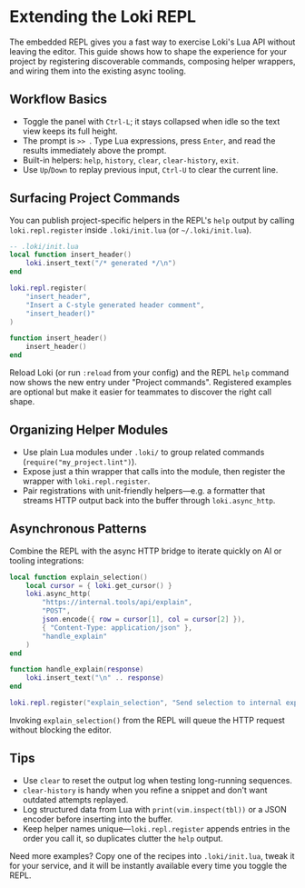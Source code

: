 # Extending the Loki REPL

The embedded REPL gives you a fast way to exercise Loki's Lua API without leaving the editor. This guide shows how to shape the experience for your project by registering discoverable commands, composing helper wrappers, and wiring them into the existing async tooling.

## Workflow Basics

- Toggle the panel with `Ctrl-L`; it stays collapsed when idle so the text view keeps its full height.
- The prompt is `>> `. Type Lua expressions, press `Enter`, and read the results immediately above the prompt.
- Built-in helpers: `help`, `history`, `clear`, `clear-history`, `exit`.
- Use `Up`/`Down` to replay previous input, `Ctrl-U` to clear the current line.

## Surfacing Project Commands

You can publish project-specific helpers in the REPL's `help` output by calling `loki.repl.register` inside `.loki/init.lua` (or `~/.loki/init.lua`).

```lua
-- .loki/init.lua
local function insert_header()
    loki.insert_text("/* generated */\n")
end

loki.repl.register(
    "insert_header",
    "Insert a C-style generated header comment",
    "insert_header()"
)

function insert_header()
    insert_header()
end
```

Reload Loki (or run `:reload` from your config) and the REPL `help` command now shows the new entry under "Project commands". Registered examples are optional but make it easier for teammates to discover the right call shape.

## Organizing Helper Modules

- Use plain Lua modules under `.loki/` to group related commands (`require("my_project.lint")`).
- Expose just a thin wrapper that calls into the module, then register the wrapper with `loki.repl.register`.
- Pair registrations with unit-friendly helpers—e.g. a formatter that streams HTTP output back into the buffer through `loki.async_http`.

## Asynchronous Patterns

Combine the REPL with the async HTTP bridge to iterate quickly on AI or tooling integrations:

```lua
local function explain_selection()
    local cursor = { loki.get_cursor() }
    loki.async_http(
        "https://internal.tools/api/explain",
        "POST",
        json.encode({ row = cursor[1], col = cursor[2] }),
        { "Content-Type: application/json" },
        "handle_explain"
    )
end

function handle_explain(response)
    loki.insert_text("\n" .. response)
end

loki.repl.register("explain_selection", "Send selection to internal explain API")
```

Invoking `explain_selection()` from the REPL will queue the HTTP request without blocking the editor.

## Tips

- Use `clear` to reset the output log when testing long-running sequences.
- `clear-history` is handy when you refine a snippet and don't want outdated attempts replayed.
- Log structured data from Lua with `print(vim.inspect(tbl))` or a JSON encoder before inserting into the buffer.
- Keep helper names unique—`loki.repl.register` appends entries in the order you call it, so duplicates clutter the `help` output.

Need more examples? Copy one of the recipes into `.loki/init.lua`, tweak it for your service, and it will be instantly available every time you toggle the REPL.
